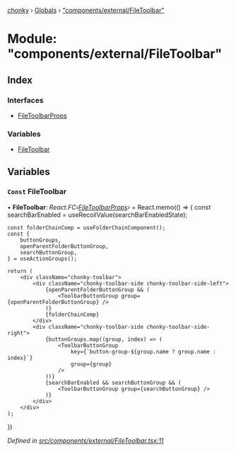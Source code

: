 [chonky](../README.md) › [Globals](../globals.md) › ["components/external/FileToolbar"](_components_external_filetoolbar_.md)

# Module: "components/external/FileToolbar"

## Index

### Interfaces

* [FileToolbarProps](../interfaces/_components_external_filetoolbar_.filetoolbarprops.md)

### Variables

* [FileToolbar](_components_external_filetoolbar_.md#const-filetoolbar)

## Variables

### `Const` FileToolbar

• **FileToolbar**: *React.FC‹[FileToolbarProps](../interfaces/_components_external_filetoolbar_.filetoolbarprops.md)›* = React.memo(() => {
    const searchBarEnabled = useRecoilValue(searchBarEnabledState);

    const folderChainComp = useFolderChainComponent();
    const {
        buttonGroups,
        openParentFolderButtonGroup,
        searchButtonGroup,
    } = useActionGroups();

    return (
        <div className="chonky-toolbar">
            <div className="chonky-toolbar-side chonky-toolbar-side-left">
                {openParentFolderButtonGroup && (
                    <ToolbarButtonGroup group={openParentFolderButtonGroup} />
                )}
                {folderChainComp}
            </div>
            <div className="chonky-toolbar-side chonky-toolbar-side-right">
                {buttonGroups.map((group, index) => (
                    <ToolbarButtonGroup
                        key={`button-group-${group.name ? group.name : index}`}
                        group={group}
                    />
                ))}
                {searchBarEnabled && searchButtonGroup && (
                    <ToolbarButtonGroup group={searchButtonGroup} />
                )}
            </div>
        </div>
    );
})

*Defined in [src/components/external/FileToolbar.tsx:11](https://github.com/TimboKZ/Chonky/blob/8056a68/src/components/external/FileToolbar.tsx#L11)*
